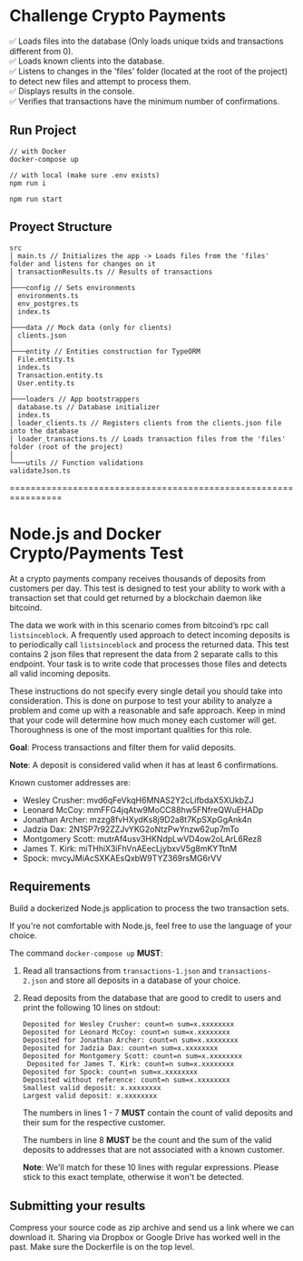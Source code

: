 # Challenge Crypto Payments

✅ Loads files into the database (Only loads unique txids and transactions different from 0).  
✅ Loads known clients into the database.  
✅ Listens to changes in the 'files' folder (located at the root of the project) to detect new files and attempt to process them.  
✅ Displays results in the console.  
✅ Verifies that transactions have the minimum number of confirmations.

## Run Project

```
// with Docker
docker-compose up

// with local (make sure .env exists)
npm run i

npm run start

```

## Proyect Structure

```
src
│ main.ts // Initializes the app -> Loads files from the 'files' folder and listens for changes on it
│ transactionResults.ts // Results of transactions
│
├───config // Sets environments
│ environments.ts
│ env_postgres.ts
│ index.ts
│
├───data // Mock data (only for clients)
│ clients.json
│
├───entity // Entities construction for TypeORM
│ File.entity.ts
│ index.ts
│ Transaction.entity.ts
│ User.entity.ts
│
├───loaders // App bootstrappers
│ database.ts // Database initializer
│ index.ts
│ loader_clients.ts // Registers clients from the clients.json file into the database
│ loader_transactions.ts // Loads transaction files from the 'files' folder (root of the project)
│
└───utils // Function validations
validateJson.ts

```

================================================================

# Node.js and Docker Crypto/Payments Test

At a crypto payments company receives thousands of deposits from customers per day. This test is designed to test your ability to work with a transaction set that could get returned by a blockchain daemon like bitcoind.

The data we work with in this scenario comes from bitcoind’s rpc call `listsinceblock`. A frequently used approach to detect incoming deposits is to periodically call `listsinceblock` and process the returned data. This test contains 2 json files that represent the data from 2 separate calls to this endpoint. Your task is to write code that processes those files and detects all valid incoming deposits.

These instructions do not specify every single detail you should take into consideration. This is done on purpose to test your ability to analyze a problem and come up with a reasonable and safe approach. Keep in mind that your code will determine how much money each customer will get. Thoroughness is one of the most important qualities for this role.

**Goal**: Process transactions and filter them for valid deposits.

**Note**: A deposit is considered valid when it has at least 6 confirmations.

Known customer addresses are:

-   Wesley Crusher: mvd6qFeVkqH6MNAS2Y2cLifbdaX5XUkbZJ
-   Leonard McCoy: mmFFG4jqAtw9MoCC88hw5FNfreQWuEHADp
-   Jonathan Archer: mzzg8fvHXydKs8j9D2a8t7KpSXpGgAnk4n
-   Jadzia Dax: 2N1SP7r92ZZJvYKG2oNtzPwYnzw62up7mTo
-   Montgomery Scott: mutrAf4usv3HKNdpLwVD4ow2oLArL6Rez8
-   James T. Kirk: miTHhiX3iFhVnAEecLjybxvV5g8mKYTtnM
-   Spock: mvcyJMiAcSXKAEsQxbW9TYZ369rsMG6rVV

## Requirements

Build a dockerized Node.js application to process the two transaction sets.

If you're not comfortable with Node.js, feel free to use the language of your choice.

The command `docker-compose up` **MUST**:

1. Read all transactions from `transactions-1.json` and `transactions-2.json` and store all deposits in a database of your choice.
2. Read deposits from the database that are good to credit to users and print the following 10 lines on stdout:

    ```
    Deposited for Wesley Crusher: count=n sum=x.xxxxxxxx
    Deposited for Leonard McCoy: count=n sum=x.xxxxxxxx
    Deposited for Jonathan Archer: count=n sum=x.xxxxxxxx
    Deposited for Jadzia Dax: count=n sum=x.xxxxxxxx
    Deposited for Montgomery Scott: count=n sum=x.xxxxxxxx
     Deposited for James T. Kirk: count=n sum=x.xxxxxxxx
    Deposited for Spock: count=n sum=x.xxxxxxxx
    Deposited without reference: count=n sum=x.xxxxxxxx
    Smallest valid deposit: x.xxxxxxxx
    Largest valid deposit: x.xxxxxxxx
    ```

    The numbers in lines 1 - 7 **MUST** contain the count of valid deposits and their sum for the respective customer.

    The numbers in line 8 **MUST** be the count and the sum of the valid deposits to addresses that are not associated with a known customer.

    **Note**: We'll match for these 10 lines with regular expressions. Please stick to this exact template, otherwise it won't be detected.

## Submitting your results

Compress your source code as zip archive and send us a link where we can download it. Sharing via Dropbox or Google Drive has worked well in the past. Make sure the Dockerfile is on the top level.
